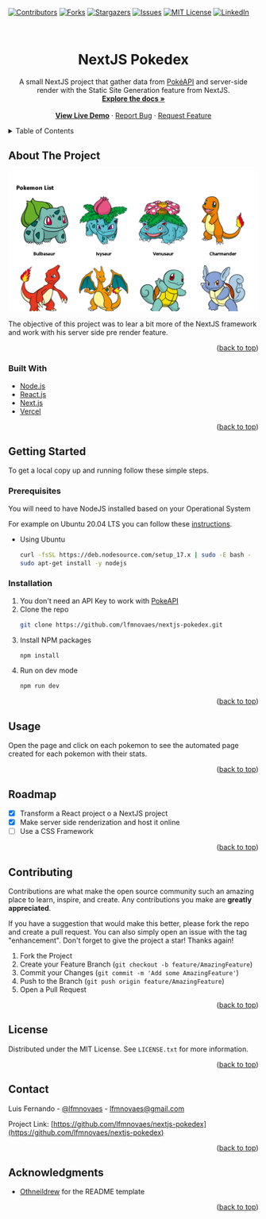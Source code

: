<div id="top"></div>

[![Contributors][contributors-shield]][contributors-url]
[![Forks][forks-shield]][forks-url]
[![Stargazers][stars-shield]][stars-url]
[![Issues][issues-shield]][issues-url]
[![MIT License][license-shield]][license-url]
[![LinkedIn][linkedin-shield]][linkedin-url]

<!-- PROJECT LOGO -->
<br />
<div align="center">

  <h1 align="center">NextJS Pokedex</h1>

  <p align="center">
    A small NextJS project that gather data from <a href="https://pokeapi.co/">PokéAPI</a> and server-side render with the Static Site Generation feature from NextJS.
    <br />
    <a href="https://github.com/lfmnovaes/nextjs-pokedex/wiki"><strong>Explore the docs »</strong></a>
    <br />
    <br />
    <strong><a href="https://nextjs-pokedex-lfmn.vercel.app/">View Live Demo</a></strong>
    ·
    <a href="https://github.com/lfmnovaes/nextjs-pokedex/issues">Report Bug</a>
    ·
    <a href="https://github.com/lfmnovaes/nextjs-pokedex/issues">Request Feature</a>
  </p>
</div>

<!-- TABLE OF CONTENTS -->
<details>
  <summary>Table of Contents</summary>
  <ol>
    <li>
      <a href="#about-the-project">About The Project</a>
      <ul>
        <li><a href="#built-with">Built With</a></li>
      </ul>
    </li>
    <li>
      <a href="#getting-started">Getting Started</a>
      <ul>
        <li><a href="#prerequisites">Prerequisites</a></li>
        <li><a href="#installation">Installation</a></li>
      </ul>
    </li>
    <li><a href="#usage">Usage</a></li>
    <li><a href="#roadmap">Roadmap</a></li>
    <li><a href="#contributing">Contributing</a></li>
    <li><a href="#license">License</a></li>
    <li><a href="#contact">Contact</a></li>
    <li><a href="#acknowledgments">Acknowledgments</a></li>
  </ol>
</details>

<!-- ABOUT THE PROJECT -->
## About The Project

![Preview of the NextJS Pokedex WebApp](./preview.png)

The objective of this project was to lear a bit more of the NextJS framework and work with his server side pre render feature.

<p align="right">(<a href="#top">back to top</a>)</p>

### Built With

* [Node.js](https://nodejs.org/en/)
* [React.js](https://reactjs.org/)
* [Next.js](https://nextjs.org/)
* [Vercel](https://vercel.com/)

<p align="right">(<a href="#top">back to top</a>)</p>

<!-- GETTING STARTED -->
## Getting Started

To get a local copy up and running follow these simple steps.

### Prerequisites

You will need to have NodeJS installed based on your Operational System

For example on Ubuntu 20.04 LTS you can follow these [instructions](https://github.com/nodesource/distributions/blob/master/README.md).
* Using Ubuntu
  ```sh
  curl -fsSL https://deb.nodesource.com/setup_17.x | sudo -E bash -
  sudo apt-get install -y nodejs
  ```

### Installation

1. You don't need an API Key to work with [PokeAPI](https://pokeapi.co/about)
2. Clone the repo
   ```sh
   git clone https://github.com/lfmnovaes/nextjs-pokedex.git
   ```
3. Install NPM packages
   ```sh
   npm install
   ```
4. Run on dev mode
   ```sh
   npm run dev
   ```

<p align="right">(<a href="#top">back to top</a>)</p>

<!-- USAGE EXAMPLES -->
## Usage

Open the page and click on each pokemon to see the automated page created for each pokemon with their stats.

<p align="right">(<a href="#top">back to top</a>)</p>

<!-- ROADMAP -->
## Roadmap

- [X] Transform a React project o a NextJS project
- [X] Make server side renderization and host it online
- [ ] Use a CSS Framework

<p align="right">(<a href="#top">back to top</a>)</p>

<!-- CONTRIBUTING -->
## Contributing

Contributions are what make the open source community such an amazing place to learn, inspire, and create. Any contributions you make are **greatly appreciated**.

If you have a suggestion that would make this better, please fork the repo and create a pull request. You can also simply open an issue with the tag "enhancement".
Don't forget to give the project a star! Thanks again!

1. Fork the Project
2. Create your Feature Branch (`git checkout -b feature/AmazingFeature`)
3. Commit your Changes (`git commit -m 'Add some AmazingFeature'`)
4. Push to the Branch (`git push origin feature/AmazingFeature`)
5. Open a Pull Request

<p align="right">(<a href="#top">back to top</a>)</p>

<!-- LICENSE -->
## License

Distributed under the MIT License. See `LICENSE.txt` for more information.

<p align="right">(<a href="#top">back to top</a>)</p>

<!-- CONTACT -->
## Contact

Luis Fernando - [@lfmnovaes](https://twitter.com/lfmnovaes) - lfmnovaes@gmail.com

Project Link: [https://github.com/lfmnovaes/nextjs-pokedex](https://github.com/lfmnovaes/nextjs-pokedex)

<p align="right">(<a href="#top">back to top</a>)</p>

<!-- ACKNOWLEDGMENTS -->
## Acknowledgments

* [Othneildrew](https://github.com/othneildrew/Best-nextjs-pokedex) for the README template

<p align="right">(<a href="#top">back to top</a>)</p>

<!-- MARKDOWN LINKS & IMAGES -->
<!-- https://www.markdownguide.org/basic-syntax/#reference-style-links -->
[contributors-shield]: https://img.shields.io/github/contributors/lfmnovaes/nextjs-pokedex.svg?style=for-the-badge
[contributors-url]: https://github.com/lfmnovaes/nextjs-pokedex/graphs/contributors
[forks-shield]: https://img.shields.io/github/forks/lfmnovaes/nextjs-pokedex.svg?style=for-the-badge
[forks-url]: https://github.com/lfmnovaes/nextjs-pokedex/network/members
[stars-shield]: https://img.shields.io/github/stars/lfmnovaes/nextjs-pokedex.svg?style=for-the-badge
[stars-url]: https://github.com/lfmnovaes/nextjs-pokedex/stargazers
[issues-shield]: https://img.shields.io/github/issues/lfmnovaes/nextjs-pokedex.svg?style=for-the-badge
[issues-url]: https://github.com/lfmnovaes/nextjs-pokedex/issues
[license-shield]: https://img.shields.io/github/license/lfmnovaes/nextjs-pokedex.svg?style=for-the-badge
[license-url]: https://github.com/lfmnovaes/nextjs-pokedex/blob/main/LICENSE.txt
[linkedin-shield]: https://img.shields.io/badge/-LinkedIn-black.svg?style=for-the-badge&logo=linkedin&colorB=555
[linkedin-url]: https://www.linkedin.com/in/lfmnovaes/
[product-screenshot]: images/screenshot.png
